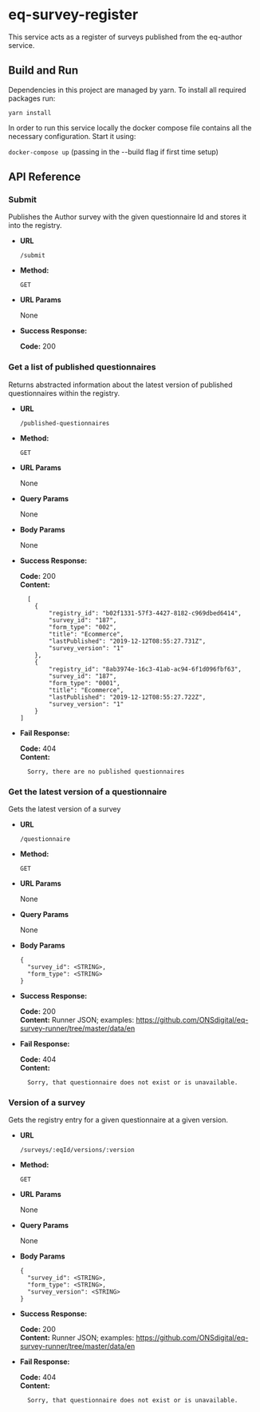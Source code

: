 # eq-survey-register

This service acts as a register of surveys published from the eq-author service.

## Build and Run

Dependencies in this project are managed by yarn. To install all required packages run:

`yarn install`

In order to run this service locally the docker compose file contains all the necessary configuration. Start it using:

`docker-compose up` (passing in the --build flag if first time setup)

## API Reference

### Submit

Publishes the Author survey with the given questionnaire Id and stores it into the registry.

- **URL**

  `/submit`

- **Method:**

  `GET`

- **URL Params**

  None

- **Success Response:**

  **Code:** 200

### Get a list of published questionnaires

Returns abstracted information about the latest version of published questionnaires within the registry. 

- **URL**

  `/published-questionnaires`

- **Method:**

  `GET`

- **URL Params**

  None
  
- **Query Params**

  None
  
- **Body Params**

  None

- **Success Response:**

  **Code:** 200 <br/>
  **Content:**
  
    ```
      [
        {
            "registry_id": "b02f1331-57f3-4427-8182-c969dbed6414",
            "survey_id": "187",
            "form_type": "002",
            "title": "Ecommerce",
            "lastPublished": "2019-12-12T08:55:27.731Z",
            "survey_version": "1"
        },
        {
            "registry_id": "8ab3974e-16c3-41ab-ac94-6f1d096fbf63",
            "survey_id": "187",
            "form_type": "0001",
            "title": "Ecommerce",
            "lastPublished": "2019-12-12T08:55:27.722Z",
            "survey_version": "1"
        }
    ]
    ```

- **Fail Response:**
  
  **Code:** 404 <br/>
  **Content:**
    ```
      Sorry, there are no published questionnaires
    ```

### Get the latest version of a questionnaire

Gets the latest version of a survey

- **URL**

  `/questionnaire`

- **Method:**

  `GET`

- **URL Params**

  None
  
- **Query Params**

  None
  
- **Body Params**

  ```
  {
    "survey_id": <STRING>,
    "form_type": <STRING>
  }
  ```

- **Success Response:**

  **Code:** 200 <br />
  **Content:** Runner JSON; examples: https://github.com/ONSdigital/eq-survey-runner/tree/master/data/en
  
- **Fail Response:**
  
  **Code:** 404 <br/>
  **Content:**
    ```
      Sorry, that questionnaire does not exist or is unavailable.
    ```
  
### Version of a survey

Gets the registry entry for a given questionnaire at a given version.

- **URL**

  `/surveys/:eqId/versions/:version`

- **Method:**

  `GET`


- **URL Params**

  None
  
- **Query Params**

  None
  
- **Body Params**

  ```
  {
    "survey_id": <STRING>,
    "form_type": <STRING>,
    "survey_version": <STRING>
  }
  ```

- **Success Response:**

  **Code:** 200 <br />
  **Content:** Runner JSON; examples: https://github.com/ONSdigital/eq-survey-runner/tree/master/data/en
  
- **Fail Response:**
  
  **Code:** 404 <br/>
  **Content:**
    ```
      Sorry, that questionnaire does not exist or is unavailable.
    ```
